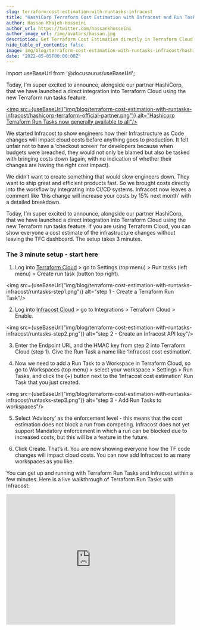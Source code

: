 ```yaml
---
slug: terraform-cost-estimation-with-runtasks-infracost
title: "HashiCorp Terraform Cost Estimation with Infracost and Run Tasks now GA"
author: Hassan Khajeh-Hosseini
author_url: https://twitter.com/hassankhosseini
author_image_url: /img/avatars/hassan.jpg
description: Get Terraform Cost Estimation directly in Terraform Cloud using Run Tasks with Infracost
hide_table_of_contents: false
image: img/blog/terraform-cost-estimation-with-runtasks-infracost/hashicorp-terraform-official-partner.png
date: "2022-05-05T00:00:00Z"
---
```


import useBaseUrl from '@docusaurus/useBaseUrl';

Today, I’m super excited to announce, alongside our partner HashiCorp, that we have launched a direct integration into Terraform Cloud using the new Terraform run tasks feature.

<a href="/blog/terraform-cost-estimation-with-runtasks-infracost"><img src={useBaseUrl("img/blog/terraform-cost-estimation-with-runtasks-infracost/hashicorp-terraform-official-partner.png")} alt="Hashicorp Terraform Run Tasks now generally available to all"/></a>

<!--truncate-->

We started Infracost to show engineers how their Infrastructure as Code changes will impact cloud costs before anything goes to production. It felt unfair not to have a ‘checkout screen’ for developers because when budgets were breached, they would not only be blamed but also be tasked with bringing costs down (again, with no indication of whether their changes are having the right cost impact).

We didn’t want to create something that would slow engineers down. They want to ship great and efficient products fast. So we brought costs directly into the workflow by integrating into CI/CD systems. Infracost now leaves a comment like ‘this change will increase your costs by 15% next month’ with a detailed breakdown.

Today, I’m super excited to announce, alongside our partner HashiCorp, that we have launched a direct integration into Terraform Cloud using the new Terraform run tasks feature. If you are using Terraform Cloud, you can show everyone a cost estimate of the infrastructure changes without leaving the TFC dashboard. The setup takes 3 minutes.

### The 3 minute setup - start here

1. Log into [Terraform Cloud](https://app.terraform.io) > go to Settings (top menu) > Run tasks (left menu) > Create run task (button top right).

<img src={useBaseUrl("img/blog/terraform-cost-estimation-with-runtasks-infracost/runtasks-step1.png")} alt="step 1 - Create a Terraform Run Task"/>

2. Log into [Infracost Cloud](https://dashboard.infracost.io/tfc-sign-up) > go to Integrations > Terraform Cloud > Enable.

<img src={useBaseUrl("img/blog/terraform-cost-estimation-with-runtasks-infracost/runtasks-step2.png")} alt="step 2 - Create an Infracost API key"/>

3. Enter the Endpoint URL and the HMAC key from step 2 into Terraform Cloud (step 1).  Give the Run Task a name like ‘Infracost cost estimation’.

4. Now we need to add a Run Task to a Workspace in Terraform Cloud, so go to Workspaces (top menu) > select your workspace > Settings > Run Tasks, and click the (+) button next to the ‘Infracost cost estimation’ Run Task that you just created.

<img src={useBaseUrl("img/blog/terraform-cost-estimation-with-runtasks-infracost/runtasks-step3.png")} alt="step 3 - Add Run Tasks to workspaces"/>

5. Select ‘Advisory’ as the enforcement level - this means that the cost estimation does not block a run from competing. Infracost does not yet support Mandatory enforcement in which a run can be blocked due to increased costs, but this will be a feature in the future.

6. Click Create. That’s it. You are now showing everyone how the TF code changes will impact cloud costs. You can now add Infracost to as many workspaces as you like.

You can get up and running with Terraform Run Tasks and Infracost within a few minutes. Here is a live walkthrough of Terraform Run Tasks with Infracost:

<iframe width="90%" height="350" src="https://www.youtube.com/embed/UVAadtvsYSk" title="YouTube video player" frameBorder={0} allow="accelerometer; autoplay; clipboard-write; encrypted-media; gyroscope; picture-in-picture" allowFullScreen={true}></iframe>

